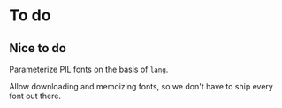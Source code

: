 # To do

## Nice to do
Parameterize PIL fonts on the basis of `lang`.

Allow downloading and memoizing fonts, so we don't have to ship every font out there.
